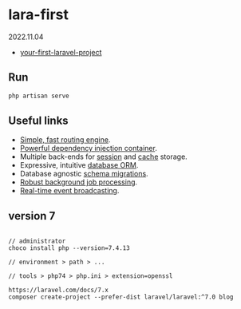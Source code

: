 # lara-first
2022.11.04

* [your-first-laravel-project](https://laravel.com/docs/9.x#your-first-laravel-project)

## Run 

```bash
php artisan serve
```

## Useful links

- [Simple, fast routing engine](https://laravel.com/docs/routing).
- [Powerful dependency injection container](https://laravel.com/docs/container).
- Multiple back-ends for [session](https://laravel.com/docs/session) and [cache](https://laravel.com/docs/cache) storage.
- Expressive, intuitive [database ORM](https://laravel.com/docs/eloquent).
- Database agnostic [schema migrations](https://laravel.com/docs/migrations).
- [Robust background job processing](https://laravel.com/docs/queues).
- [Real-time event broadcasting](https://laravel.com/docs/broadcasting).

## version 7

```

// administrator
choco install php --version=7.4.13 

// environment > path > ...

// tools > php74 > php.ini > extension=openssl

https://laravel.com/docs/7.x
composer create-project --prefer-dist laravel/laravel:^7.0 blog
```
